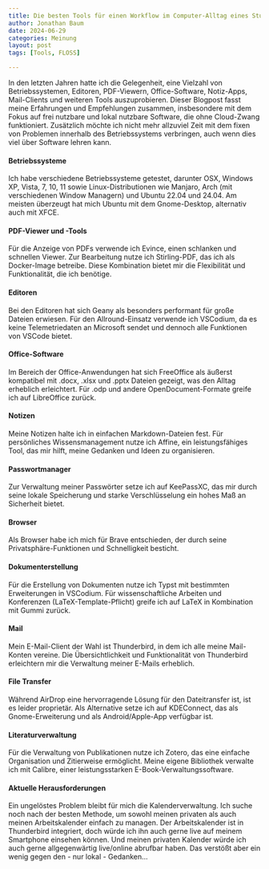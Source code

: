 ```yaml
---
title: Die besten Tools für einen Workflow im Computer-Alltag eines Studenten im MINT-Bereich
author: Jonathan Baum
date: 2024-06-29
categories: Meinung
layout: post
tags: [Tools, FLOSS]

---
```


In den letzten Jahren hatte ich die Gelegenheit, eine Vielzahl von Betriebssystemen, Editoren, PDF-Viewern, Office-Software, Notiz-Apps, Mail-Clients und weiteren Tools auszuprobieren. Dieser Blogpost fasst meine Erfahrungen und Empfehlungen zusammen, insbesondere mit dem Fokus auf frei nutzbare und lokal nutzbare Software, die ohne Cloud-Zwang funktioniert. Zusätzlich möchte ich nicht mehr allzuviel Zeit mit dem fixen von Problemen innerhalb des Betriebssystems verbringen, auch wenn dies viel über Software lehren kann.

#### Betriebssysteme
Ich habe verschiedene Betriebssysteme getestet, darunter OSX, Windows XP, Vista, 7, 10, 11 sowie Linux-Distributionen wie Manjaro, Arch (mit verschiedenen Window Managern) und Ubuntu 22.04 und 24.04. Am meisten überzeugt hat mich Ubuntu mit dem Gnome-Desktop, alternativ auch mit XFCE.

#### PDF-Viewer und -Tools
Für die Anzeige von PDFs verwende ich Evince, einen schlanken und schnellen Viewer. Zur Bearbeitung nutze ich Stirling-PDF, das ich als Docker-Image betreibe. Diese Kombination bietet mir die Flexibilität und Funktionalität, die ich benötige.

#### Editoren
Bei den Editoren hat sich Geany als besonders performant für große Dateien erwiesen. Für den Allround-Einsatz verwende ich VSCodium, da es keine Telemetriedaten an Microsoft sendet und dennoch alle Funktionen von VSCode bietet.

#### Office-Software
Im Bereich der Office-Anwendungen hat sich FreeOffice als äußerst kompatibel mit .docx, .xlsx und .pptx Dateien gezeigt, was den Alltag erheblich erleichtert. Für .odp und andere OpenDocument-Formate greife ich auf LibreOffice zurück.

#### Notizen
Meine Notizen halte ich in einfachen Markdown-Dateien fest. Für persönliches Wissensmanagement nutze ich Affine, ein leistungsfähiges Tool, das mir hilft, meine Gedanken und Ideen zu organisieren.

#### Passwortmanager
Zur Verwaltung meiner Passwörter setze ich auf KeePassXC, das mir durch seine lokale Speicherung und starke Verschlüsselung ein hohes Maß an Sicherheit bietet.

#### Browser
Als Browser habe ich mich für Brave entschieden, der durch seine Privatsphäre-Funktionen und Schnelligkeit besticht.

#### Dokumenterstellung
Für die Erstellung von Dokumenten nutze ich Typst mit bestimmten Erweiterungen in VSCodium. Für wissenschaftliche Arbeiten und Konferenzen (LaTeX-Template-Pflicht) greife ich auf LaTeX in Kombination mit Gummi zurück.

#### Mail
Mein E-Mail-Client der Wahl ist Thunderbird, in dem ich alle meine Mail-Konten vereine. Die Übersichtlichkeit und Funktionalität von Thunderbird erleichtern mir die Verwaltung meiner E-Mails erheblich.

#### File Transfer
Während AirDrop eine hervorragende Lösung für den Dateitransfer ist, ist es leider proprietär. Als Alternative setze ich auf KDEConnect, das als Gnome-Erweiterung und als Android/Apple-App verfügbar ist.

#### Literaturverwaltung
Für die Verwaltung von Publikationen nutze ich Zotero, das eine einfache Organisation und Zitierweise ermöglicht. Meine eigene Bibliothek verwalte ich mit Calibre, einer leistungsstarken E-Book-Verwaltungssoftware.

#### Aktuelle Herausforderungen

Ein ungelöstes Problem bleibt für mich die Kalenderverwaltung. Ich suche noch nach der besten Methode, um sowohl meinen privaten als auch meinen Arbeitskalender einfach zu managen. Der Arbeitskalender ist in Thunderbird integriert, doch würde ich ihn auch gerne live auf meinem Smartphone einsehen können. Und meinen privaten Kalender würde ich auch gerne allgegenwärtig live/online abrufbar haben. Das verstößt aber ein wenig gegen den - nur lokal - Gedanken...



